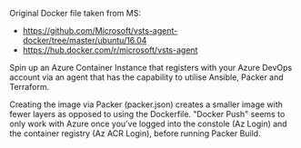 Original Docker file taken from MS:

- https://github.com/Microsoft/vsts-agent-docker/tree/master/ubuntu/16.04
- https://hub.docker.com/r/microsoft/vsts-agent



Spin up an Azure Container Instance that registers with your Azure DevOps account via an agent that has the capability to utilise Ansible, Packer and Terraform.

Creating the image via Packer (packer.json) creates a smaller image with fewer layers as opposed to using the Dockerfile. "Docker Push" seems to only work with Azure once you've logged into the constole (Az Login) and the container registry (Az ACR Login), before running Packer Build.